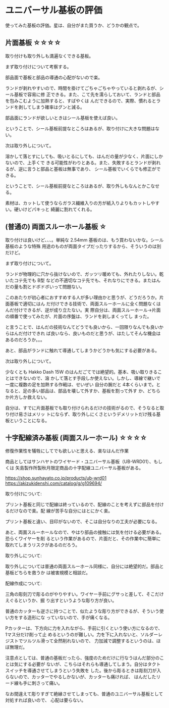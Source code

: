 # ユニバーサル基板の評価

使ってみた基板の評価。星は、自分がまた買うか、どうかの観点で。

## 片面基板 ☆☆☆☆

取り付けも取り外しも満遍なくできる基板。

まず取り付けについて考察する。

部品面で基板と部品の導通の心配がないので楽。

ランドが剥れやすいので、時間を掛けてごちゃごちゃやっていると剥れるが、シール基板で容易に修
正できる。また、こて先を濡らしておいて、ランドと部品を包みこむように加熱すると、すばやくは
んだできるので、実際、慣れるとランドを剥してしまう確率はグンと減る。

部品面にランドが欲しいときはシール基板を使えば良い。

ということで、シール基板前提なところはあるが、取り付けに大きな問題はない。

次は取り外しについて。

溶かして落とすにしても、吸いとるにしても、はんだの量が少なく、片面にしかないので、上手くで
きる可能性がわりとある。また、失敗するとランドが剥れるが、逆に言うと部品と基板は無事であり、
シール基板でいくらでも修正ができる。

ということで、シール基板前提なところはあるが、取り外しもなんとかこなせる。

素材は、カットして使うならガラス繊維入りの方が紙入りよりもカットしやすい。硬いけどパキっと
綺麗に割れてくれる。

## (普通の) 両面スルーホール基板 ☆

取り付けは良いけど、、、。単純な 2.54mm 基板のは、もう買わないかな。シール基板のような特殊
用途のものが両面タイプだったりするから、そういうのは別だけど。

まず取り付けについて。

ランドが物理的に穴から抜けないので、ガッツリ暖めても、外れたりしない。乾いたコテ先でも B型
などの不適切なコテ先でも、それなりにできる。またはんだの量も割とドボドボいって問題ない。

このあたりが初心者におすすめする人が多い理由かと思うが、どうだろうか。片面基板で適切にはん
だ付けできる技術で、両面スルーホールに全く問題なくはんだ付けできるが、逆が成り立たない。実
際自分は、両面スルーホール→片面の順番で使ってみたが、片面の序盤は、ランドを剥しまくってし
まった。

と言うことで、はんだの技術なんてどうでも良いから、一回限りなんでも良いからはんだ付けできれ
ば良いなら、良いものだと思うが、はたしてそんな機会はあるのだろうか。。。

あと、部品がランドに触れて導通してしまうかどうかも気にする必要がある。

次は取り外しについて。

少なくとも Hakko Dash 15W のはんだごてでは絶望的。基本、吸い取りきることはできないので、溶
かして落とす手段しか使えない。しかし、導線で継いで一度に複数の足を加熱する作戦は、せいぜい
自分の腕だと 4本くらいまで。となると、足の多い部品は、部品を壊して外すか、基板を割って外す
か、どちらか片方しか救えない。

自分は、すでに片面基板でも取り付けられるだけの技術がるので、そうなると取り付け易さはメリッ
トにならず、取り外しにくさというデメリットだけ残る基板ということになる。

## 十字配線済み基板 (両面スルーホール) ☆☆☆☆

修復作業性を犠牲にしてでも欲しいと思える、楽なはんだ作業

商品としてはサンハヤトのワイヤード・ユニバーサル基板（UB-WRD01）、もしくは
矢島製作所製秋月限定商品の十字配線ユニバーサル基板がある。

https://shop.sunhayato.co.jp/products/ub-wrd01
https://akizukidenshi.com/catalog/g/g109694/

取り付けについて:

プリント基板と同じで配線は終っているので、配線のことを考えずに部品を付けるだけなので楽。配
線が苦手な自分にはとにかく楽。

プリント基板と違い、目印がないので、そこは自分なりの工夫が必要になる。

あと、両面スルーホールなので、やはり部品の接触には気を付ける必要がある。恐らくワイヤーを削
るという作業があるので、片面だと、その作業中に簡単に取れてしまうリスクがあるのだろう。

取り外しについて:

取り外しについては普通の両面スルーホール同様に、自分には絶望的だ。部品と基板どちらを救うか
は被害規模と相談だ。

配線作成について:

三角の彫刻刀で彫るのがやりやすい。ワイヤー手前にグサっと差して、そこだけえぐるというか、掘
り出すというような彫り方が良い。

普通のカッターも逆さに持つことで、似たような彫り方ができるが、そういう使い方をする造形にな
っていないので、手が痛くなる。

Pカッターは、下方向に力を入れながら、手前に引くという使い方になるので、1マス分だけ削って止
めるというのが難しい。力を下に入れないと、ソルダーレジストでツルツル滑って全然削れないので、
力加減で調整するというのは、ほぼ無理だ。

注意点としては、普通の基板だったら、強度のためだけに行なうはんだ部分のことは気にする必要が
ないが、こちらはそれらも導通してしまう。自分はタクトスイッチを導通させてしまうという失敗を
した。後から彫るときは彫刻刀が入らないので、カッターでやるしかないが、カッターも痛ければ、
はんだしたリード線も手に刺さって痛い。

なお間違えて彫りすぎて絶縁させてしまっても、普通のユニバーサル基板として対処すれば良いので、
心配は要らない。
